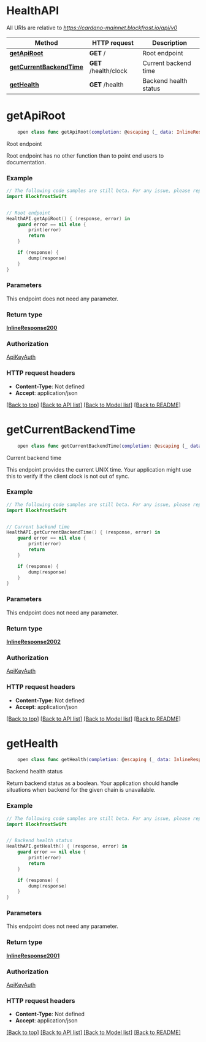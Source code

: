 # HealthAPI

All URIs are relative to *https://cardano-mainnet.blockfrost.io/api/v0*

Method | HTTP request | Description
------------- | ------------- | -------------
[**getApiRoot**](HealthAPI.md#getapiroot) | **GET** / | Root endpoint
[**getCurrentBackendTime**](HealthAPI.md#getcurrentbackendtime) | **GET** /health/clock | Current backend time
[**getHealth**](HealthAPI.md#gethealth) | **GET** /health | Backend health status


# **getApiRoot**
```swift
    open class func getApiRoot(completion: @escaping (_ data: InlineResponse200?, _ error: Error?) -> Void)
```

Root endpoint

Root endpoint has no other function than to point end users to documentation. 

### Example
```swift
// The following code samples are still beta. For any issue, please report via http://github.com/OpenAPITools/openapi-generator/issues/new
import BlockfrostSwift


// Root endpoint
HealthAPI.getApiRoot() { (response, error) in
    guard error == nil else {
        print(error)
        return
    }

    if (response) {
        dump(response)
    }
}
```

### Parameters
This endpoint does not need any parameter.

### Return type

[**InlineResponse200**](InlineResponse200.md)

### Authorization

[ApiKeyAuth](../README.md#ApiKeyAuth)

### HTTP request headers

 - **Content-Type**: Not defined
 - **Accept**: application/json

[[Back to top]](#) [[Back to API list]](../README.md#documentation-for-api-endpoints) [[Back to Model list]](../README.md#documentation-for-models) [[Back to README]](../README.md)

# **getCurrentBackendTime**
```swift
    open class func getCurrentBackendTime(completion: @escaping (_ data: InlineResponse2002?, _ error: Error?) -> Void)
```

Current backend time

This endpoint provides the current UNIX time. Your application might use this to verify if the client clock is not out of sync. 

### Example
```swift
// The following code samples are still beta. For any issue, please report via http://github.com/OpenAPITools/openapi-generator/issues/new
import BlockfrostSwift


// Current backend time
HealthAPI.getCurrentBackendTime() { (response, error) in
    guard error == nil else {
        print(error)
        return
    }

    if (response) {
        dump(response)
    }
}
```

### Parameters
This endpoint does not need any parameter.

### Return type

[**InlineResponse2002**](InlineResponse2002.md)

### Authorization

[ApiKeyAuth](../README.md#ApiKeyAuth)

### HTTP request headers

 - **Content-Type**: Not defined
 - **Accept**: application/json

[[Back to top]](#) [[Back to API list]](../README.md#documentation-for-api-endpoints) [[Back to Model list]](../README.md#documentation-for-models) [[Back to README]](../README.md)

# **getHealth**
```swift
    open class func getHealth(completion: @escaping (_ data: InlineResponse2001?, _ error: Error?) -> Void)
```

Backend health status

Return backend status as a boolean. Your application     should handle situations when backend for the given chain is unavailable. 

### Example
```swift
// The following code samples are still beta. For any issue, please report via http://github.com/OpenAPITools/openapi-generator/issues/new
import BlockfrostSwift


// Backend health status
HealthAPI.getHealth() { (response, error) in
    guard error == nil else {
        print(error)
        return
    }

    if (response) {
        dump(response)
    }
}
```

### Parameters
This endpoint does not need any parameter.

### Return type

[**InlineResponse2001**](InlineResponse2001.md)

### Authorization

[ApiKeyAuth](../README.md#ApiKeyAuth)

### HTTP request headers

 - **Content-Type**: Not defined
 - **Accept**: application/json

[[Back to top]](#) [[Back to API list]](../README.md#documentation-for-api-endpoints) [[Back to Model list]](../README.md#documentation-for-models) [[Back to README]](../README.md)

